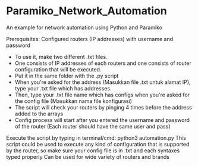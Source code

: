 # Paramiko_Network_Automation
An example for network automation using Python and Paramiko

Prerequisites: Configured routers (IP addresses) with username and password

* To use it, make two different .txt files.
* One consists of IP addresses of each routers and one consists of router configuration that will be executed.
* Put it in the same folder with the .py script
* When you're asked for the address (Masukkan file .txt untuk alamat IP), type your .txt file which has addresses.
* Then, type your .txt file name which has configs when you're asked for the config file (Masukkan nama file konfigurasi)
* The script will check your routers by pinging 4 times before the address added to the arrays
* Config process will start after you entered the username and password of the router (Each router should have the same user and pass)

Execute the script by typing in terminal/cmd: python3 automation.py
This script could be used to execute any kind of configuration that is supported by the router, so make sure your config file is in .txt and each syntaxes typed properly
Can be used for wide variety of routers and brands
